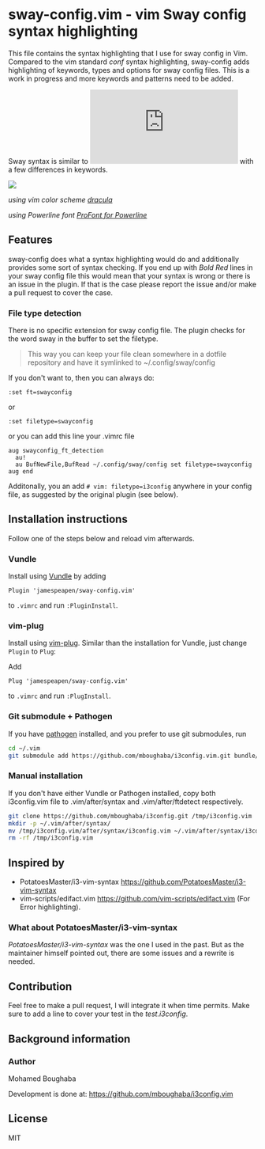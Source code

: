 # sway-config.vim - vim Sway config syntax highlighting

This file contains the syntax highlighting that I use for sway config in Vim.
Compared to the vim standard *conf* syntax highlighting, sway-config
adds highlighting of keywords,
types and options for sway config files. This is a work in progress and more keywords
and patterns need to be added.

Sway syntax is similar to ![i3 syntax](http://i3wm.org/docs/userguide.html#configuring) with 
a few differences in keywords. 

![](i3config.vim.gif)

*using vim color scheme [dracula](https://github.com/dracula/vim)*

*using Powerline font [ProFont for Powerline](https://github.com/powerline/fonts/blob/master/ProFont/README.rst)*

## Features

sway-config does what a syntax highlighting would do and additionally
provides some sort of syntax checking. If you end up with *Bold Red*
lines in your sway config file this would mean that your syntax is wrong
or there is an issue in the plugin.
If that is the case please report the issue and/or
make a pull request to cover the case.

### File type detection

There is no specific extension for sway config file. The plugin checks for the word
sway in the buffer to set the filetype.

> This way you can keep your file clean somewhere in a
dotfile repository and have it symlinked to ~/.config/sway/config

If you don't want to, then you can always do:

```vim
:set ft=swayconfig
```

or

```vim
:set filetype=swayconfig
```

or you can add this line your .vimrc file

```vim
aug swayconfig_ft_detection
  au!
  au BufNewFile,BufRead ~/.config/sway/config set filetype=swayconfig
aug end
```
Additonally, you an add `# vim: filetype=i3config` anywhere in your config file, as suggested by the original plugin (see below).

## Installation instructions

Follow one of the steps below and reload vim afterwards.

### Vundle

Install using [Vundle](https://github.com/gmarik/Vundle.vim) by adding

```vim
Plugin 'jamespeapen/sway-config.vim'
```

to `.vimrc` and run `:PluginInstall`.

### vim-plug

Install using [vim-plug](https://github.com/junegunn/vim-plug). Similar than the installation for Vundle, just change `Plugin` to `Plug`:

Add

```vim
Plug 'jamespeapen/sway-config.vim'
```

to `.vimrc` and run `:PlugInstall`.

### Git submodule + Pathogen

If you have [pathogen](https://github.com/tpope/vim-pathogen) installed,
and you prefer to use git submodules, run

```sh
cd ~/.vim
git submodule add https://github.com/mboughaba/i3config.vim.git bundle/syntax/
```

### Manual installation

If you don't have either Vundle or Pathogen installed, copy both i3config.vim file
to .vim/after/syntax and .vim/after/ftdetect respectively.

```sh
git clone https://github.com/mboughaba/i3config.git /tmp/i3config.vim
mkdir -p ~/.vim/after/syntax/
mv /tmp/i3config.vim/after/syntax/i3config.vim ~/.vim/after/syntax/i3config.vim
rm -rf /tmp/i3config.vim
```

## Inspired by

+ PotatoesMaster/i3-vim-syntax
  <https://github.com/PotatoesMaster/i3-vim-syntax>
+ vim-scripts/edifact.vim
  <https://github.com/vim-scripts/edifact.vim> (For Error highlighting).

### What about PotatoesMaster/i3-vim-syntax

*PotatoesMaster/i3-vim-syntax* was the one I used in the past.
But as the maintainer himself pointed out,
there are some issues and a rewrite is needed.

## Contribution

Feel free to make a pull request, I will integrate it when time permits.
Make sure to add a line to cover your test in the *test.i3config*.

## Background information

### Author

Mohamed Boughaba

Development is done at: <https://github.com/mboughaba/i3config.vim>

## License

MIT
